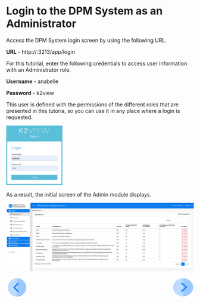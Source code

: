 # Login to the DPM System as an Administrator

Access the DPM System login screen by using the following URL.

**URL** -  http://<your ip address>:3213/app/login

For this tutorial, enter the following credentials to access user information with an Administrator role.

**Username** - anabelle 

**Password** - k2view

This user is defined with the permissions of the different roles that are presented in this tutoria, so you can use it in any place where a login is requested. 

<img src="../images/anabelle_login.png" width="30%" height="30%">

As a result, the initial screen of the Admin module displays. 
 
![image](../images/01_DSAR_Regulation_list_screen.png)



[![Previous](../images/Previous.png)](01_00_DSAR.md)[<img align="right" width="60" height="54" src="../images/Next.png">](01_02_00_DSAR_flow.md)
